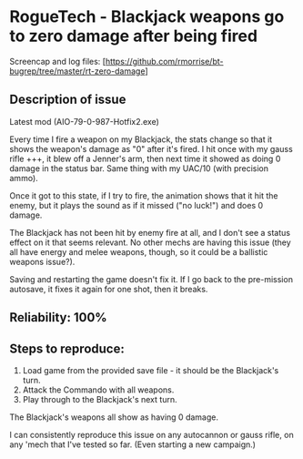 # RogueTech - Blackjack weapons go to zero damage after being fired

Screencap and log files: [https://github.com/rmorrise/bt-bugrep/tree/master/rt-zero-damage]

## Description of issue

Latest mod (AIO-79-0-987-Hotfix2.exe)

Every time I fire a weapon on my Blackjack, the stats change so that it shows the weapon's damage as "0" after it's fired. I hit once with my gauss rifle +++, it blew off a Jenner's arm, then next time it showed as doing 0 damage in the status bar. Same thing with my UAC/10 (with precision ammo).

Once it got to this state, if I try to fire, the animation shows that it hit the enemy, but it plays the sound as if it missed ("no luck!") and does 0 damage.

The Blackjack has not been hit by enemy fire at all, and I don't see a status effect on it that seems relevant.
No other mechs are having this issue (they all have energy and melee weapons, though, so it could be a ballistic weapons issue?).

Saving and restarting the game doesn't fix it. If I go back to the pre-mission autosave, it fixes it again for one shot, then it breaks.

## Reliability: 100%

## Steps to reproduce:

1) Load game from the provided save file - it should be the Blackjack's turn.
2) Attack the Commando with all weapons.
3) Play through to the Blackjack's next turn.

The Blackjack's weapons all show as having 0 damage.

I can consistently reproduce this issue on any autocannon or gauss rifle, on any 'mech that I've tested so far. (Even starting a new campaign.)
